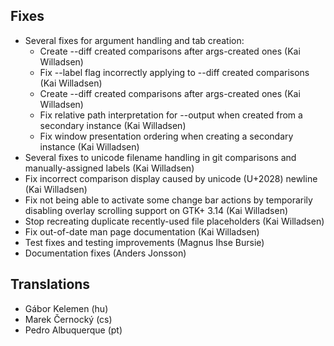 
<!--
2015-07-04 meld 3.13.2
======================
-->

Fixes
-----

* Several fixes for argument handling and tab creation:
  * Create --diff created comparisons after args-created ones (Kai
    Willadsen)
  * Fix --label flag incorrectly applying to --diff created comparisons
    (Kai Willadsen)
  * Create --diff created comparisons after args-created ones (Kai
    Willadsen)
  * Fix relative path interpretation for --output when created from a
    secondary instance (Kai Willadsen)
  * Fix window presentation ordering when creating a secondary instance
    (Kai Willadsen)
* Several fixes to unicode filename handling in git comparisons and
  manually-assigned labels (Kai Willadsen)
* Fix incorrect comparison display caused by unicode (U+2028) newline (Kai
  Willadsen)
* Fix not being able to activate some change bar actions by temporarily
  disabling overlay scrolling support on GTK+ 3.14 (Kai Willadsen)
* Stop recreating duplicate recently-used file placeholders (Kai Willadsen)
* Fix out-of-date man page documentation (Kai Willadsen)
* Test fixes and testing improvements (Magnus Ihse Bursie)
* Documentation fixes (Anders Jonsson)

Translations
------------

* Gábor Kelemen (hu)
* Marek Černocký (cs)
* Pedro Albuquerque (pt)
